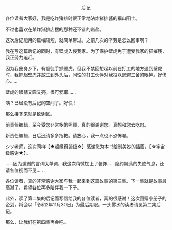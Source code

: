 <p align="center">后记</p>

各位读者大家好，我是吃炸猪排时很正常地沾炸猪排酱的福山阳士。

不过也喜欢在某炸猪排店摆的那种还不错的岩盐。

这次后记能用的篇幅较短，就简单带过。之前几次的辛劳是怎么回事啊？

我在写这篇后记的同时，有壁虎入侵我家。为了保护壁虎免于遭受我家的猫摧残，我正努力追赶。

因为我出身乡下，有胆徒手抓壁虎。但我不禁回想起以前在打工的地方遇到壁虎时，我抓起壁虎并放生到外头后，同性的打工伙伴对我投以退避三舍的眼神。好伤心……

壁虎的眼睛又圆又亮，很可爱耶……

咦？已经没有后记的空间了。好快！

那么接下来就是致谢区。

前责任编辑，至今受您非常多的照顾，真的很谢谢您。真想和您去吃肉。

新责任编辑，日后还请多多指教。请放心，我一点也不恐怖喔。

シソ老师，这次同样【★超级奇迹级☆】感谢您为本书绘制美妙的插画，【☆宇宙级感谢★】。

……因为道谢的言词太单调，我这次稍微加上了装饰……隐约飘荡的失败气息，还请各位视而不见……

各位读者，真的非常感谢大家与我一起来到这篇故事的第三集。下一集就是故事最高潮了，希望各位再多陪伴我一下子。

此外，读了第二集的后记而写信给我的各位读者，真的很感谢！这次回赠小册子的企划，将会以「令和2年11月30日」为最后期限。一头雾水的读者请见第二集后记。

那么，让我们在第四集再会吧。

